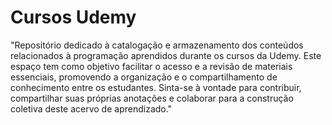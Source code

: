 # Cursos Udemy
"Repositório dedicado à catalogação e armazenamento dos conteúdos relacionados à programação aprendidos durante os cursos da Udemy. Este espaço tem como objetivo facilitar o acesso e a revisão de materiais essenciais, promovendo a organização e o compartilhamento de conhecimento entre os estudantes. Sinta-se à vontade para contribuir, compartilhar suas próprias anotações e colaborar para a construção coletiva deste acervo de aprendizado."
 
